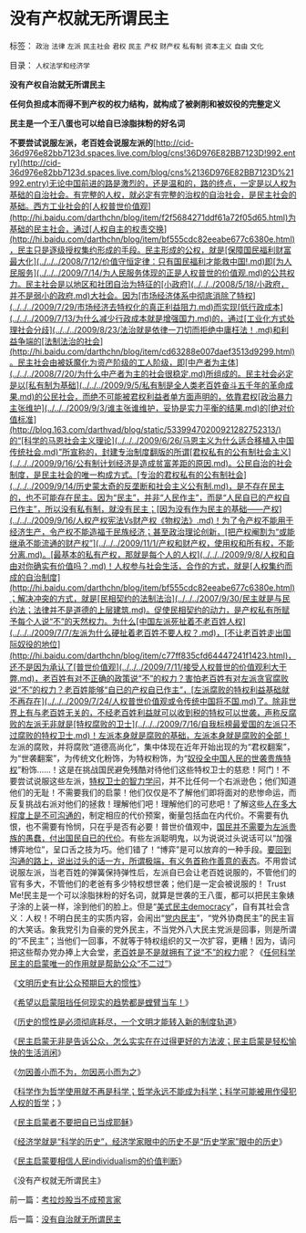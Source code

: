 # 没有产权就无所谓民主

标签： `政治` `法律` `左派` `民主社会` `君权` `民主` `产权` `财产权` `私有制` `资本主义` `自由` `文化` 

目录： `人权法学和经济学`

**没有产权自治就无所谓民主**

**任何负担成本而得不到产权的权力结构，就构成了被剥削和被奴役的完整定义**

**民主是一个王八蛋也可以给自已涂脂抹粉的好名词**

**不要尝试说服左派，老百姓会说服左派的**[http://cid-36d976e82bb7123d.spaces.live.com/blog/cns!36D976E82BB7123D!992.entry](http://cid-36d976e82bb7123d.spaces.live.com/blog/cns%2136D976E82BB7123D%21992.entry)无论中国前进的路是激烈的，还是温和的，路的终点，一定是以人权为基础的自治社会。有完整的人权，就必定有完整的治权的自治社会，是民主社会的基础。西方工业社会的[人权普世价值观](http://hi.baidu.com/darthchn/blog/item/f2f5684271ddf61a72f05d65.html)为基础的民主社会，通过[人权自主的权责交换](http://hi.baidu.com/darthchn/blog/item/bf555cdc82eeabe677c6380e.html)，民主只是逐级授权集约形成的手段。民主形成的公权，就是[保障国民福利财富最大化](../../../2008/7/12/价值守恒定律：只有国民福利才能救中国!.md)即[为人民服务](../../../2009/7/14/为人民服务体现的正是人权普世的价值观.md)的公共权力。民主社会是以地区和社团自治为特征的[小政府](../../../2008/5/18/小政府，并不是弱小的政府.md)大社会。因为[市场经济体系中彻底消除了特权](../../../2009/7/29/市场经济去特权化的真正利益阻力.md)而实现[低行政成本](../../../2009/7/13/为什么减少行政成本就是增强国力.md)的，通过[工业化方式处理社会分歧](../../../2009/8/23/法治就是依律一刀切而拒绝中庸枉法！.md)和利益争端的[法制法治的社会](http://hi.baidu.com/darthchn/blog/item/cd63288e007daef3513d9299.html)。民主社会由被妖魔化为资产阶级的工人阶级，即[中产者为主体](../../../2008/7/20/为什么中产者为主的社会很稳定.md)所组成的。民主社会必定是以[私有制为基础](../../../2009/9/5/私有制是全人类老百姓奋斗五千年的革命成果.md)的公民社会，而绝不可能被君权利益者单方面声明的，依靠君权[政治暴力主张维护](../../../2009/9/3/谁主张谁维护，妥协是实力平衡的结果.md)的[绝对价值标准](http://blog.163.com/darthvad/blog/static/53399470200921282752313/)的“[科学的马恩社会主义理论](../../../2009/6/26/马恩主义为什么适合移植入中国传统社会.md)”所宣称的，封建专治制度翻版的所谓[君权私有的公有制社会主义](../../../2009/9/16/公有制计划经济是造成贫富差距的原因.md)。公民自治的社会制度，是民主社会的唯一构成方式。[专治的君权私有的公有制社会](../../../2009/9/14/历史蒙太奇的反垄断和社会主义公有制.md)，是不存在民主的，也不可能存在民主。因为“民主”，并非“人民作主”，而是“人民自已的产权自已作主”，所以没有私有制，就没有民主；[因为没有作为民主的基础——产权](../../../2009/9/16/人权产权宪法Vs财产权《物权法》.md)！为了令产权不能用于经济生产，令产权不能造福于民族经济；甚至政治理论创新，[把产权阉割为“或能继承不能流通的财产权”](../../../2009/11/1/产权和财产权，使用权和所有权，不能分离.md)。[最基本的私有产权，那就是每个人的人权](../../../2009/9/8/人权和自由对你确实有价值吗？.md)！人权参与社会生活，合作的方式，就是[人权集约而成的自治制度](http://hi.baidu.com/darthchn/blog/item/bf555cdc82eeabe677c6380e.html)；解决冲突的方式，就是[民相契约的法制法治](../../../2007/9/30/民主就是与民约法；法律并不是道德的上层建筑.md)。促使民相契约的动力，是产权私有所赋予每个人说“不”的天然权力。为什么[中国左派死扯着不老百姓人权](../../../2009/7/7/左派为什么硬扯着老百姓不要人权？.md)，[不让老百姓走出国际奴役的地位](http://hi.baidu.com/darthchn/blog/item/c77ff835cfd64447241f1423.html)，还不是因为承认了[普世价值观](../../../2009/7/11/接受人权普世的价值观利大于弊.md)，老百姓有对不正确的政策说“不”的权力？害怕老百姓有对左派贪官腐败说“不”的权力？老百姓能够“自已的产权自已作主”，[左派腐败的特权利益基础就不再存在](../../../2009/7/24/人权普世价值观或令传统中国将不国.md)了。除非世界上有与老百姓无关的，不经老百姓利益就可以收到税的特权可以世袭，声称反腐败的左派无非就是[特权腐败的卫士](../../../2009/7/16/自我标榜最爱国的左派只不过腐败的特权卫士.md)！左派本身就是腐败的基础，左派本身就是腐败的全部！
左派的腐败，并将腐败“道德高尚化”，集中体现在近年开始出现的为“君权翻案”，为“世袭翻案”，为传统文化粉饰，为特权粉饰，为“[奴役全中国人民的世袭贵族特权](../../../2010/3/2/封建社会的权力世袭.md)”粉饰……！这是在挑战国民避免残酷对待他们这些特权卫士的慈悲！阿门！不要尝试说服这些左派，[特权卫士的智力学问](../../../2009/6/7/贴木儿邪教的极端可能只是退而无忧的小小的特权.md)，并不比任何一个右派逊色；他们知道他们的无耻！不需要我们的启蒙！他们仅仅是不了解他们即将面对的悲惨命运，而反复挑战右派对他们的拯救！理解他们吧！理解他们的可悲吧！了解这些[人在多大程度上是不可沟通的](../../../2010/1/30/普世价值观中邪恶，和邪恶的“极”.md)，制定相应的代价预案，衡量包括血在内代价。不需要有仇恨，也不需要有怜悯，只在乎是否有必要！普世价值观中，[国民并不需要为左派贵族的愚蠢，付出国民自已的代价](../../../2010/2/12/哲学是“岂有此理”的学问.md)。有些左派聪明鬼，以为说说过头说话可以“加强博弈地位”，呈口舌之技为巧。他们错了！“博弈”是可以放弃的一种手段。[要回到沟通的路上，说出过头的话一方，所谓极端，有义务首称作善意的表态](../../../2010/1/30/邪恶的三个层次.md)。不用尝试说服左派，当老百姓的弹簧保持弹性后，左派自已会让老百姓说服的，不管他们的官有多大，不管他们的老爸有多少特权想世袭；他们是一定会被说服的！
Trust Me!民主是一个可以涂脂抹粉的好名词，就算是世袭的王八蛋，都可以把民主象婊子涂的上装一样，涂到他们的脸上。但是“[美式民主democracy](../../../2009/10/27/讨论集：什么是democracy？什么不是？.md)”，自有其社会含义：人权！不明白民主的实质内容，会闹出“[党内民主](http://hi.baidu.com/darthchn/blog/item/b8eb1f1f6f3cff164034173e.html)”，“党外协商民主”的民主盲的大笑话。象我党引为自豪的党外民主，不当党外八大民主党派是回事，则是所谓的“不民主”；当他们一回事，不就等于特权组织的又一次扩容，更糟！因为，请问把这些帮办党办捧上大会堂，[老百姓是不是就拥有了说“不”的权力呢](../../../2009/10/17/人权是经济学概念.md)？《[任何科学民主的启蒙唯一的作用就是帮助公众“不二过”](../../../2010/3/11/民主启蒙只是帮助公众“不二过”.md)》

《[文明历史有比公众预期巨大的惯性](../../../2010/3/11/文明历史有比公众预期巨大的惯性.md)》

《[希望以启蒙阻挡任何现实的趋势都是螳臂当车！](../../../2010/3/11/希望以启蒙阻挡任何现实的趋势都是螳臂当车！.md)》

《[历史的惯性是必须彻底耗尽，一个文明才能转入新的制度轨道](../../../2010/3/13/历史惯性耗尽文明才能“升级”.md)》

《[民主启蒙无非是告诉公众，怎么实实在在过得更好的方法波；民主启蒙是轻松愉快的生活消闲](../../../2010/3/13/民主启蒙是轻松愉快的生活消闲.md)》

《[勿因善小而不为，勿因恶小而为之](../../../2009/7/9/勿因善小而不为，勿因恶小而为之.md)》

《[科学作为哲学使用就不再是科学；哲学永远不能成为科学；科学可能被用作侵犯人权的哲学](../../../2010/3/13/科学作为哲学使用就不再是科学.md)；》

《[民主启蒙者不要把自已当成耶稣](../../../2010/3/14/民主启蒙者不要把自已当成耶稣.md)》

《[经济学就是“科学的历史”，经济学家眼中的历史不是“历史学家”眼中的历史](../../../2010/3/14/经济学就是“科学的历史”.md)》

《[民主启蒙要相信人民individualism的价值判断](../../../2010/3/14/民主启蒙要相信人民individualism的价值判断.md)》

《没有产权就无所谓民主》

前一篇：[考拉炒股当不成预言家](../../../2010/3/15/考拉炒股当不成预言家.md)

后一篇：[没有自治就无所谓民主](../../../2010/3/15/没有自治就无所谓民主.md)